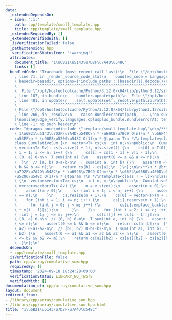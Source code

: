 ```yaml
---
data:
  _extendedDependsOn:
  - icon: ':x:'
    path: cpp/template/small_template.hpp
    title: cpp/template/small_template.hpp
  _extendedRequiredBy: []
  _extendedVerifiedWith: []
  _isVerificationFailed: false
  _pathExtension: hpp
  _verificationStatusIcon: ':warning:'
  attributes:
    document_title: "1\u6B21\u5143\u7D2F\u7A4D\u548C"
    links: []
  bundledCode: "Traceback (most recent call last):\n  File \"/opt/hostedtoolcache/Python/3.12.0/x64/lib/python3.12/site-packages/onlinejudge_verify/documentation/build.py\"\
    , line 71, in _render_source_code_stat\n    bundled_code = language.bundle(stat.path,\
    \ basedir=basedir, options={'include_paths': [basedir]}).decode()\n          \
    \         ^^^^^^^^^^^^^^^^^^^^^^^^^^^^^^^^^^^^^^^^^^^^^^^^^^^^^^^^^^^^^^^^^^^^^^^^^^^^^^^^^\n\
    \  File \"/opt/hostedtoolcache/Python/3.12.0/x64/lib/python3.12/site-packages/onlinejudge_verify/languages/cplusplus.py\"\
    , line 187, in bundle\n    bundler.update(path)\n  File \"/opt/hostedtoolcache/Python/3.12.0/x64/lib/python3.12/site-packages/onlinejudge_verify/languages/cplusplus_bundle.py\"\
    , line 401, in update\n    self.update(self._resolve(pathlib.Path(included), included_from=path))\n\
    \                ^^^^^^^^^^^^^^^^^^^^^^^^^^^^^^^^^^^^^^^^^^^^^^^^^^^^^^^^^\n \
    \ File \"/opt/hostedtoolcache/Python/3.12.0/x64/lib/python3.12/site-packages/onlinejudge_verify/languages/cplusplus_bundle.py\"\
    , line 260, in _resolve\n    raise BundleErrorAt(path, -1, \"no such header\"\
    )\nonlinejudge_verify.languages.cplusplus_bundle.BundleErrorAt: template/small_template.hpp:\
    \ line -1: no such header\n"
  code: "#pragma once\n#include \"template/small_template.hpp\"\n\n/**\n * @brief\
    \ 1\u6B21\u5143\u7D2F\u7A4D\u548C\n * \u69CB\u7BC9 O(n)\n * \u66F4\u65B0\u4E0D\
    \u53EF\n * \u90E8\u5206\u548C O(1)\n * @tparam T\n */\ntemplate<class T = ll>\n\
    class CumulativeSum {\n  vector<T> cs;\n  int n;\n\npublic:\n  CumulativeSum(const\
    \ vector<T> &v): cs(v.size() + 1), n(v.size()) {\n    cs[0] = T(0);\n    for (int\
    \ i = 1; i <= n; i++) {\n      cs[i] = cs[i - 1] + v[i - 1];\n    }\n  }\n  //\
    \ [0, a) 0-n\n  T sum(int a) {\n    assert(0 <= a && a <= n);\n    return cs[a];\n\
    \  }\n  // [a, b) 0-a-b-n\n  T sum(int a, int b) {\n    assert(0 <= a && a <=\
    \ b && b <= n);\n    return cs[b] - cs[a];\n  }\n};\n\n/**\n * @brief 2\u6B21\u5143\
    \u7D2F\u7A4D\u548C\n * \u69CB\u7BC9 O(nm)\n * \u66F4\u65B0\u4E0D\u53EF\n * \u90E8\
    \u5206\u548C O(1)\n * @tparam T\n */\ntemplate<class T = ll>\nclass CumulativeSum2D\
    \ {\n  vector<vector<T>> cs;\n  int n, m;\n\npublic:\n  CumulativeSum2D(const\
    \ vector<vector<T>> &v) {\n    n = v.size();\n    assert(n > 0);\n    m = v[0].size();\n\
    \    assert(m > 0);\n    for (int i = 1; i < n; i++) {\n      assert(int(v[i].size())\
    \ == m);\n    }\n    cs.resize(n + 1);\n    cs[0] = vector<T>(m + 1, T(0));\n\
    \    for (int i = 1; i <= n; i++) {\n      cs[i].reserve(m + 1);\n      cs[i].emplace_back(T(0));\n\
    \      for (int j = 0; j < m; j++) {\n        cs[i].emplace_back(cs[i].back()\
    \ + v[i - 1][j]);\n      }\n    }\n    for (int i = 2; i <= n; i++) {\n      for\
    \ (int j = 1; j <= m; j++)\n        cs[i][j] += cs[i - 1][j];\n    }\n  }\n  //\
    \ [0, a) 0-n\n  // [0, b) 0-m\n  T sum(int a, int b) {\n    assert(0 <= a && a\
    \ <= n);\n    assert(0 <= b && b <= m);\n    return cs[a][b];\n  }\n  // [a1,\
    \ a2) 0-a1-a2-n\n  // [b1, b2) 0-b1-b2-m\n  T sum(int a1, int b1, int a2, int\
    \ b2) {\n    assert(0 <= a1 && a1 <= a2 && a2 <= n);\n    assert(0 <= b1 && b1\
    \ <= b2 && b2 <= m);\n    return cs[a2][b2] - cs[a1][b2] - cs[a2][b1] + cs[a1][b1];\n\
    \  }\n};\n"
  dependsOn:
  - cpp/template/small_template.hpp
  isVerificationFile: false
  path: cpp/array/cumulative_sum.hpp
  requiredBy: []
  timestamp: '2024-09-18 18:24:28+09:00'
  verificationStatus: LIBRARY_NO_TESTS
  verifiedWith: []
documentation_of: cpp/array/cumulative_sum.hpp
layout: document
redirect_from:
- /library/cpp/array/cumulative_sum.hpp
- /library/cpp/array/cumulative_sum.hpp.html
title: "1\u6B21\u5143\u7D2F\u7A4D\u548C"
---
```

